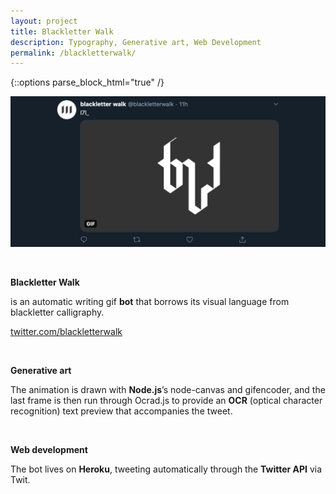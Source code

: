 ```yaml
---
layout: project
title: Blackletter Walk
description: Typography, Generative art, Web Development
permalink: /blackletterwalk/
---
```

{::options parse_block_html="true" /}

![A single frame from a Blackletter Walk gif](../assets/images/blackletterwalk0.png)

<br>

<div class="textContainer">

**Blackletter Walk**

<div class="indent">

is an automatic writing gif **bot** that borrows its visual language from blackletter calligraphy.

[twitter.com/blackletterwalk](https://twitter.com/blackletterwalk)

</div><br>

**Generative art**<br>

<div class="indent">

The animation is drawn with **Node.js**’s node-canvas and gifencoder, and the last frame is then run through Ocrad.js to provide an **OCR** (optical character recognition) text preview that accompanies the tweet.

</div><br>

**Web development**

<div class="indent">

The bot lives on **Heroku**, tweeting automatically through the **Twitter API** via Twit.

</div>

</div>
